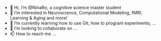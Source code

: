 - 👋 Hi, I’m @NinaRo,  a cognitive science master student 
- 👀 I’m interested in Neuroscience, Computational Modeling, fMRI, Learning & Aging and more! 
- 🌱 I’m currently learning how to use Git, how to program experiments, ...
- 💞️ I’m looking to collaborate on ...
- 📫 How to reach me ...

<!---
NinaRo/NinaRo is a ✨ special ✨ repository because its `README.md` (this file) appears on your GitHub profile.
You can click the Preview link to take a look at your changes.
--->
